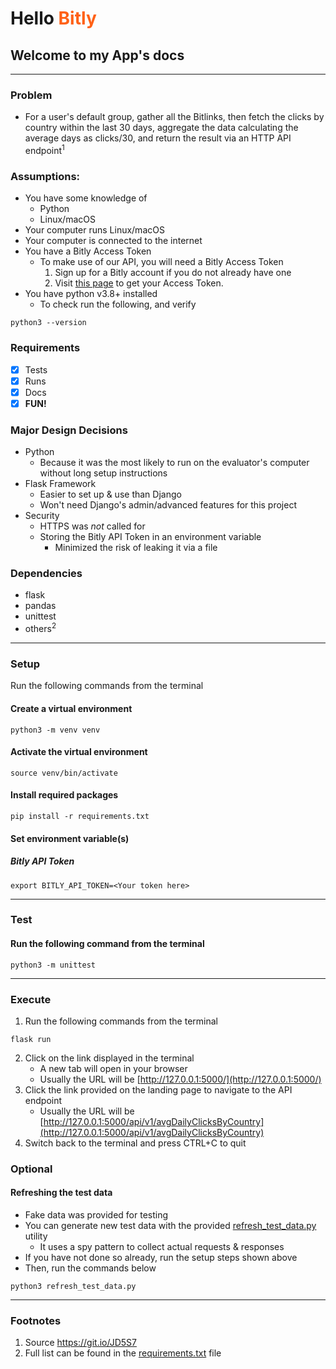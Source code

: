 # Hello <span style="color:#ff6116">Bitly</span>
## Welcome to my App's docs

---

### Problem
* For a user's default group, gather all the Bitlinks, then fetch the clicks by country within the last 30 days, aggregate the data calculating the average days as clicks/30, and return the result via an HTTP API endpoint<sup>1</sup>

### Assumptions:
* You have some knowledge of
  * Python
  * Linux/macOS
* Your computer runs Linux/macOS
* Your computer is connected to the internet
* You have a Bitly Access Token
  * To make use of our API, you will need a Bitly Access Token
    1. Sign up for a Bitly account if you do not already have one
    2. Visit [this page](https://bitly.is/accesstoken) to get your Access Token.
* You have python v3.8+ installed
  * To check run the following, and verify
```commandline
python3 --version
```

### Requirements
* [x] Tests
* [x] Runs
* [x] Docs
* [x] **FUN!**

### Major Design Decisions
* Python
  * Because it was the most likely to run on the evaluator's computer without long setup instructions
* Flask Framework
  * Easier to set up & use than Django
  * Won't need Django's admin/advanced features for this project
* Security
  * HTTPS was *not* called for
  * Storing the Bitly API Token in an environment variable
    * Minimized the risk of leaking it via a file
 

### Dependencies
* flask
* pandas
* unittest
* others<sup>2</sup>

---
### Setup
Run the following commands from the terminal
#### Create a virtual environment 
```commandline
python3 -m venv venv
```
#### Activate the virtual environment
```commandline
source venv/bin/activate
```
#### Install required packages
```commandline
pip install -r requirements.txt
```
#### Set environment variable(s) 
##### Bitly API Token
```commandline
export BITLY_API_TOKEN=<Your token here>
```

---

### Test
#### Run the following command from the terminal
```commandline
python3 -m unittest
```

---

### Execute
1. Run the following commands from the terminal
```commandline
flask run
```
2. Click on the link displayed in the terminal
   * A new tab will open in your browser
   * Usually the URL will be [http://127.0.0.1:5000/](http://127.0.0.1:5000/)
3. Click the link provided on the landing page to navigate to the API endpoint
   * Usually the URL will be [http://127.0.0.1:5000/api/v1/avgDailyClicksByCountry](http://127.0.0.1:5000/api/v1/avgDailyClicksByCountry) 
4. Switch back to the terminal and press CTRL+C to quit

### Optional
#### Refreshing the test data
* Fake data was provided for testing 
* You can generate new test data with the provided [refresh_test_data.py](refresh_test_data.py) utility
  * It uses a spy pattern to collect actual requests & responses
* If you have not done so already, run the setup steps shown above
* Then, run the commands below
```commandline
python3 refresh_test_data.py
```

---

### Footnotes
1. Source https://git.io/JD5S7
2. Full list can be found in the [requirements.txt](requirements.txt) file
